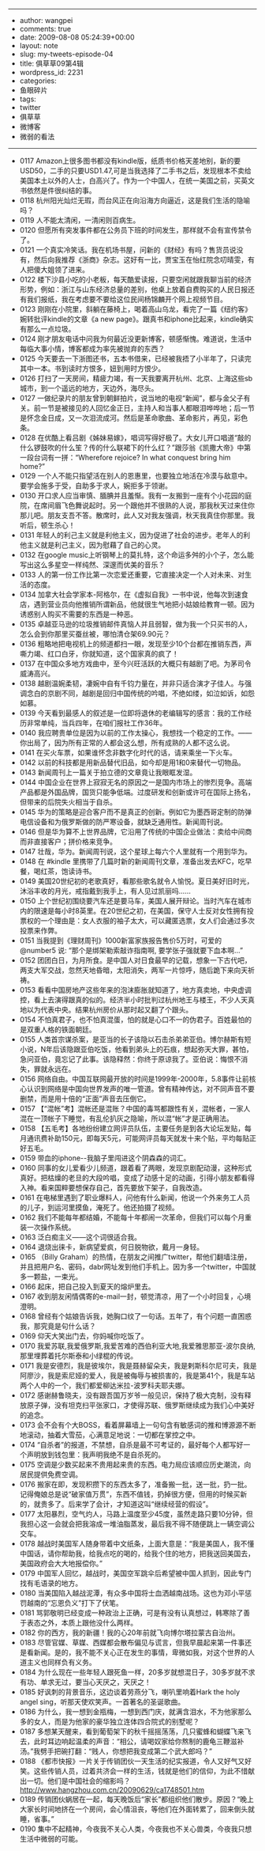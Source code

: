 - --
- author: wangpei
- comments: true
- date: 2009-08-08 05:24:39+00:00
- layout: note
- slug: my-tweets-episode-04
- title: 俱草草09第4辑
- wordpress_id: 2231
- categories:
- 鱼眼碎片
- tags:
- twitter
- 俱草草
- 微博客
- 微弱的看法
- --
- 0117 Amazon上很多图书都没有kindle版，纸质书价格天差地别，新的要USD50，二手的只要USD1.47,可是当我选择了二手书之后，发现根本不卖给美国本土以外的人士，白高兴了。作为一个中国人，在统一美国之前，买英文书依然是件很纠结的事。
- 0118 杭州阳光灿烂无瑕，而台风正在向沿海方向逼近，这是我们生活的隐喻吗？
- 0119 人不能太清闲，一清闲则百病生。
- 0120 但愿所有突发事件都在公务员下班的时间发生，那样就不会有宣传禁令了。
- 0121 一个真实冷笑话。我在机场书屋，问新的《财经》有吗？售货员说没有，然后向我推荐《浙商》杂志。这好有一比，贾宝玉在怡红院念叨晴雯，有人把傻大姐领了进来。
- 0122 楼下沙县小吃的小老板，每天酷爱读报，只要空闲就跟我聊当前的经济形势，例如：浙江与山东经济总量的差别，他桌上放着自费购买的人民日报还有我们报纸，我在考虑要不要给这位民间杨锦麟开个网上视频节目。
- 0123 刚刚在小院里，斜躺在藤椅上，喝着高山乌龙，看完了一篇《纽约客》婉转批评kindle的文章《a new page》。跟真书和iphone比起来，kindle确实有那么一点垃圾。
- 0124 刚才朋友电话中问我为何最近没更新博客，顿感惭愧。难道说，生活中每临大事小情，博客都成为率先被抛弃的东西？
- 0125 今天要去一下浙图还书，五本书借来，已经被我捂了小半年了，只读完其中一本。书到读时方恨多，妞到用时方恨少。
- 0126 打扫了一天房间，精疲力竭，有一天我要离开杭州、北京、上海这些sb城市，到一个遥远的地方，天边外，海尽头。
- 0127 一做纪录片的朋友曾到朝鲜拍片，说当地的电视“新闻”，都与金父子有关。前一节是被接见的人回忆金正日，主持人和当事人都眼泪哗哗地；后一节是怀念金日成，又一次泪流成河。然后是革命歌曲、革命影片，再见，彩色条。
- 0128 在优酷上看吕剧《姊妹易嫁》，唱词写得好极了。大女儿开口唱道“敲的什么锣鼓吹的什么笙？传的什么联裙下的什么红？”跟莎翁《凯撒大帝》中第一段台词有一拼：“Wherefore rejoice? In what conquest bring him home?”
- 0129 一个人不能只指望活在别人的恩惠里，也要独立地活在冷漠与敌意中。要学会施多于受，自助多于求人，婉拒多于领谢。
- 0130 开口求人应当审慎、腼腆并且羞惭。我有一友搬到一座有个小花园的庭院，在席间眉飞色舞说起时。另一个跟他并不很熟的人说，那我秋天过来住你那儿吧。朋友支吾不答。散席时，此人又对我友强调，秋天我真住你那里。我听后，顿生杀心！
- 0131 年轻人的利己主义就是利他主义，因为促进了社会的进步。老年人的利他主义就是利己主义，因为慰藉了自己的心灵。
- 0132 在google music上听钢琴上的莫扎特，这个命运多舛的小个子，怎么能写出这么多星空一样纯然、深邃而优美的音乐？
- 0133 人的第一份工作比第一次恋爱还重要，它直接决定一个人对未来、对生活的态度。
- 0134 加拿大社会学家本-阿格尔，在《虚拟自我》一书中说，他每次到速食店，遇到营业员向他推销所谓新品，他就很生气地把小姑娘给教育一顿。因为诱惑别人购买不需要的东西是一种恶。
- 0135 卓越亚马逊的垃圾推销邮件真恼人并且弱智，做为我一个只买书的人，怎么会到你那里买蚕丝被，哪怕清仓架69.90元？
- 0136 粗略地把电视机上的频道都扫一眼，发现至少10个台都在推销东西，声嘶力竭、红口白牙，你就知道，这个国家真的疯了！
- 0137 在中国众多地方戏曲中，至今兴旺活跃的大概只有越剧了吧。为茅司令威涛高兴。
- 0138 越剧温婉柔韧，凄婉中自有千钧力量在，并非只适合演才子佳人。与强调念白的京剧不同，越剧是回归中国传统的吟唱，不绝如缕，如泣如诉，如怨如慕。
- 0139 今天看到最感人的叙述是一位即将退休的老编辑写的感言：我的工作经历非常单纯，当兵四年，在咱们报社工作36年。
- 0140 我应聘贵单位是因为以前的工作太操心，我想找一个稳定的工作。——你出局了，因为所有正常的人都会这么想，所有成熟的人都不这么说。
- 0141 在买火车票，如果谁怀念非数字化时代的话，请来乘坐一下火车。
- 0142 以前的科技都是用新品替代旧品，如今却是用1和0来替代一切物品。
- 0143 新闻周刊上一篇关于拍立德的文章竟让我眼眶发湿。
- 0144 中国企业在世界上寂寂无名的原因之一是国内市场上的惨烈竞争。高端产品都是外国品牌，国货只能争低端。过度研发和创新或许可在国际上扬名，但带来的后院失火相当于自杀。
- 0145 华为的策略是迎合客户而不是真正的创新。例如它为墨西哥定制的防弹电信设备和为俄罗斯做的防严寒设备，就缺乏通用性。新闻周刊说。
- 0146 但是华为算不上世界品牌，它沿用了传统的中国企业做法：卖给中间商而非直接客户；拼价格来竞争。
- 0147 壮哉，华为。新闻周刊说，这个星球上每六个人里就有一个用到华为。
- 0148 在 #kindle 里携带了几篇时新的新闻周刊文章，准备出发去KFC，吃早餐，喝红茶，饱读诗书。
- 0149 美国20世纪初的老歌真好，看那些歌名就令人愉悦。夏日美好旧时光，沐浴丰收的月光，戒指戴到我手上，有人见过凯丽吗……
- 0150 上个世纪初围绕要汽车还是要马车，美国人展开辩论。当时汽车在城市内的限速是每小时8英里。在20世纪之初，在美国，保守人士反对女性拥有投票权的一个理由是：女人衣服的袖子太大，可以藏匿选票，女人们会通过多次投票来作弊。
- 0151 当我提到《理财周刊》1000新富家族报告售价5万时，可爱的 @number5 说: “那个是绑架勒索敲诈指南啊, 要学张子强就要下血本啊...”
- 0152 团团白日，为月所食。是中国人对日食最早的记载，想象一下古代吧，两支大军交战，忽然天地昏暗，太阳消失，两军一片惊呼，随后跪下来向天祈祷。
- 0153 看看中国房地产这些年来的泡沫膨胀就知道了，地方真卖地，中央虚调控，看上去演得跟真的似的。经济半小时批判过杭州地王与楼王，不少人天真地以为代表中央。结果杭州房价从那时起又翻了个跟头。
- 0154 不怕真君子，也不怕真混蛋，怕的就是心口不一的伪君子。百姓最怕的是双重人格的铁面朝廷。
- 0155 人类首宗谋杀案，是亚当的长子该隐以石击杀弟弟亚伯。博尔赫斯有短小说，N年后该隐跟亚伯吃饭，他看到弟头上的石痕，想起弥天大罪，甚怕，急问亚伯，竟忘记了此事。该隐释然：你终于原谅我了。亚伯说：悔恨不消失，罪就永远在。
- 0156 网络自由。中国互联网最开放的时间是1999年-2000年，5.8事件让前核心认识到网络是中国向世界发声的唯一管道。曾有精神传达，对不同声音不要删禁，而是用十倍的“正面”声音去压倒它。
- 0157 【“混帐”考】混帐还是混账？中国的毒骂都跟性有关，混帐者，一家人混在一顶帐子下睡觉，有乱伦扒灰之隐喻，所以混“帐”才是正确用法。
- 0158 【五毛考】各地纷纷建立网评员队伍，主要任务是到各大论坛发贴，每月通讯费补助150元，即每天5元，可能网评员每天就发十来个贴，平均每贴正好五毛。
- 0159 带血的iphone--我脑子里闯进这个阴森森的词汇。
- 0160 同事的女儿爱看少儿频道，跟着看了两眼，发现京剧配动漫，这种形式真好。把枯燥的老旦的大段吟唱，变成了动感十足的动画，引得小朋友都看得入神。看来国粹要想保存自己，首先要放下架子，自我改造。
- 0161 在电梯里遇到了职业爆料人，问他有什么新闻，他说一个外来务工人员的儿子，到运河里摸鱼，淹死了。他还拍摄了视频。
- 0162 我们不能每年都结婚，不能每十年都闹一次革命，但我们可以每个月重装一次操作系统。
- 0163 泛白痴主义——这个词很适合我。
- 0164 退烧出徕卡，新病望爱疯，何日脱物欲，戴月一身轻。
- 0165 （Billy Graham）的热情，在朋友之间推广twitter，帮他们翻墙注册，并且把用户名、密码，dabr网址发到他们手机上。因为多一个twitter，中国就多一颗盐，一束光。
- 0166 起床，把自己投入到夏天的熔炉里去。
- 0167 收到朋友闲情偶寄的e-mail一封，顿觉清凉，用了一个小时回复，心境澄明。
- 0168 曾经有个姑娘告诉我，她胸口纹了一句话。五年了，有个问题一直困惑我，那究竟是句什么话？
- 0169 仰天大笑出门去，你妈喊你吃饭了。
- 0170 我爱苏联,我爱俄罗斯,我爱苦难的西伯利亚大地,我爱雅思那亚-波尔良纳,那里埋葬着托尔斯泰和小绿棍的传说。
- 0171 我是安德烈，我是彼埃尔，我是聂赫留朵夫，我是剌斯科尔尼可夫，我是阿廖沙，我是索尼娅的爱人，我是被侮辱与被损害的，我是第41个，我是车站两个人中的一个，我们都爱柳达米拉-波罗科夫耶夫娜。
- 0172 感谢赫鲁晓夫，没有跟吾国万岁爷一般见识，保持了极大克制，没有释放原子弹，没有坦克扫平张家口，才使得苏联、俄罗斯继续成为我们心中美好的追念。
- 0173 会不会有个大BOSS，看着屏幕墙上一句句含有敏感词的推和博源源不断地滚动，抽着大雪茄，心满意足地说：一切都在掌控之中。
- 0174 “自杀者”的报道，不禁想，自杀是最不可考证的，最好每个人都写好一个声明放到钱包里：我声明我绝不是自杀死的。
- 0175 空调是少数买起来不贵用起来贵的东西。电力局应该顺应历史潮流，向居民提供免费空调。
- 0176 搬家在即，发现积攒下的东西太多了，准备搬一批，送一批，扔一批。记得俺娘总是说“破家值万贯”，东西不值钱，扔掉很方便，但用的时候买新的，就贵多了。后来学了会计，才知道这叫“继续经营的假设”。
- 0177 太阳暴烈，空气灼人，马路上温度至少45度，虽然走路只要10分钟，但我担心这一会就会把我溶成一堆油脂蒸发，最后我不得不随便跳上一辆空调公交车。
- 0178 越战时美国军人随身带着中文纸条，上面大意是：“我是美国人，我不懂中国话，请你帮助我，给我点吃的喝的，给我个住的地方，把我送回美国去，美国政府会大大地报偿你。”
- 0179 中国军人回忆，越战时，美国空军跳伞后希望被中国人抓到，因此专门找有毛语录的地方。
- 0180 当美国陷入越战泥潭，有众多中国将士血洒越南战场。这也为邓小平惩罚越南的“忘恩负义”打下了伏笔。
- 0181 骂郭敬明已经变成一种政治上正确，可是有没有认真想过，韩寒除了善于表态之外，本质上跟他没什么两样。
- 0182 你的西方，我的新疆！我的心20年前就飞向博尔塔拉蒙古自治州。
- 0183 尽管官媒、草媒、西媒都会散布偏见与谎言，但我早晨起来第一件事还是看新闻。是的，我不能不关心正在发生的事情，卑微如我，对这个世界的人道主义也同样负有义务。
- 0184 为什么现在一些年轻人跟死鱼一样，20多岁就想混日子，30多岁就不求有功、单求无过，要当心天厌之，天厌之！
- 0185 好讽刺的背景音乐，这边谈着劳燕分飞，喇叭里响着Hark the holy angel sing，听那天使欢笑声。一首著名的圣诞歌曲。
- 0186 为什么，我一想到金瓶梅，一想到西门庆，就满含泪水，不为他家那么多的女人，而是为他家的豪华独立连体四合院式的别墅呢？
- 0187 多想某天醒来，看到葡萄架下的秋千摇摇荡荡，几只蜜蜂和蝴蝶飞来飞去，此时耳边响起温柔的声音：“相公，请喝奴家给你熬制的鹿龟三鞭滋补汤。”我劈手把碗打翻：“贱人，你想把我变成第二个武大郎吗？”
- 0188 《都市快报》一片关于传销团伙一天生活的纪实报道，令人又好气又好笑。这些传销人员，过着共济会一样的生活，钱就是他们的信仰，为此不惜献出一切。他们是中国社会的缩影吗？http://www.hangzhou.com.cn/20090629/ca1748501.htm
- 0189 传销团伙蜗居在一起，每天晚饭后“家长”都组织他们散步。原因？“晚上大家长时间地挤在一个房间，会心情沮丧，等他们在外面转累了，回来倒头就睡，省事。”
- 0190 集中不起精神，今夜我不关心人类，今夜我也不关心兽类，今夜我只想生活中微弱的可能。
